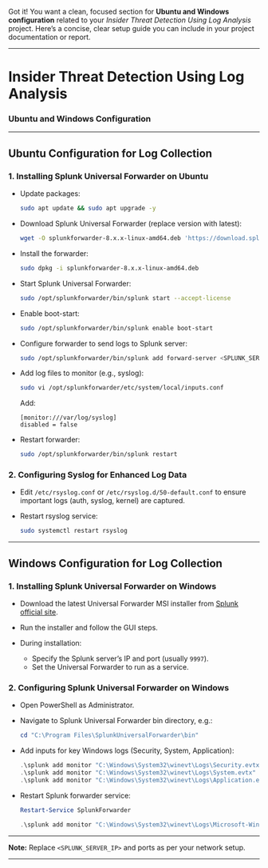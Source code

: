 Got it! You want a clean, focused section for **Ubuntu and Windows configuration** related to your *Insider Threat Detection Using Log Analysis* project. Here’s a concise, clear setup guide you can include in your project documentation or report.

---

# Insider Threat Detection Using Log Analysis

### Ubuntu and Windows Configuration

---

## Ubuntu Configuration for Log Collection

### 1. Installing Splunk Universal Forwarder on Ubuntu

* Update packages:

  ```bash
  sudo apt update && sudo apt upgrade -y
  ```
* Download Splunk Universal Forwarder (replace version with latest):

  ```bash
  wget -O splunkforwarder-8.x.x-linux-amd64.deb 'https://download.splunk.com/products/universalforwarder/releases/8.x.x/linux/splunkforwarder-8.x.x-linux-amd64.deb'
  ```
* Install the forwarder:

  ```bash
  sudo dpkg -i splunkforwarder-8.x.x-linux-amd64.deb
  ```
* Start Splunk Universal Forwarder:

  ```bash
  sudo /opt/splunkforwarder/bin/splunk start --accept-license
  ```
* Enable boot-start:

  ```bash
  sudo /opt/splunkforwarder/bin/splunk enable boot-start
  ```
* Configure forwarder to send logs to Splunk server:

  ```bash
  sudo /opt/splunkforwarder/bin/splunk add forward-server <SPLUNK_SERVER_IP>:9997
  ```
* Add log files to monitor (e.g., syslog):

  ```bash
  sudo vi /opt/splunkforwarder/etc/system/local/inputs.conf
  ```

  Add:

  ```
  [monitor:///var/log/syslog]
  disabled = false
  ```
* Restart forwarder:

  ```bash
  sudo /opt/splunkforwarder/bin/splunk restart
  ```

### 2. Configuring Syslog for Enhanced Log Data

* Edit `/etc/rsyslog.conf` or `/etc/rsyslog.d/50-default.conf` to ensure important logs (auth, syslog, kernel) are captured.
* Restart rsyslog service:

  ```bash
  sudo systemctl restart rsyslog
  ```

---

## Windows Configuration for Log Collection

### 1. Installing Splunk Universal Forwarder on Windows

* Download the latest Universal Forwarder MSI installer from [Splunk official site](https://www.splunk.com/en_us/download/universal-forwarder.html).
* Run the installer and follow the GUI steps.
* During installation:

  * Specify the Splunk server’s IP and port (usually `9997`).
  * Set the Universal Forwarder to run as a service.

### 2. Configuring Splunk Universal Forwarder on Windows

* Open PowerShell as Administrator.
* Navigate to Splunk Universal Forwarder bin directory, e.g.:

  ```powershell
  cd "C:\Program Files\SplunkUniversalForwarder\bin"
  ```
* Add inputs for key Windows logs (Security, System, Application):

  ```powershell
  .\splunk add monitor "C:\Windows\System32\winevt\Logs\Security.evtx"
  .\splunk add monitor "C:\Windows\System32\winevt\Logs\System.evtx"
  .\splunk add monitor "C:\Windows\System32\winevt\Logs\Application.evtx"
  ```
* Restart Splunk forwarder service:

  ```powershell
  Restart-Service SplunkForwarder
  ```


  ```powershell
  .\splunk add monitor "C:\Windows\System32\winevt\Logs\Microsoft-Windows-Sysmon%4Operational.evtx"
  ```

---

**Note:** Replace `<SPLUNK_SERVER_IP>` and ports as per your network setup.

---

